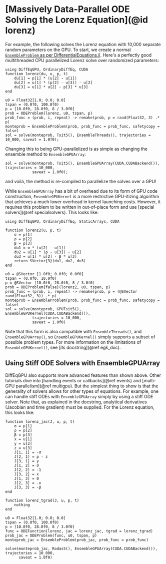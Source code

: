 # [Massively Data-Parallel ODE Solving the Lorenz Equation](@id lorenz)

For example, the following solves the Lorenz equation with 10,000 separate random parameters on the GPU. To start, we create a normal
[`EnsembleProblem` as per DifferentialEquations.jl](https://docs.sciml.ai/DiffEqDocs/stable/features/ensemble/). Here's a perfectly good multithreaded CPU parallelized Lorenz solve
over randomized parameters:

```@example lorenz
using DiffEqGPU, OrdinaryDiffEq, CUDA
function lorenz(du, u, p, t)
    du[1] = p[1] * (u[2] - u[1])
    du[2] = u[1] * (p[2] - u[3]) - u[2]
    du[3] = u[1] * u[2] - p[3] * u[3]
end

u0 = Float32[1.0; 0.0; 0.0]
tspan = (0.0f0, 100.0f0)
p = [10.0f0, 28.0f0, 8 / 3.0f0]
prob = ODEProblem(lorenz, u0, tspan, p)
prob_func = (prob, i, repeat) -> remake(prob, p = rand(Float32, 3) .* p)
monteprob = EnsembleProblem(prob, prob_func = prob_func, safetycopy = false)
sol = solve(monteprob, Tsit5(), EnsembleThreads(), trajectories = 10_000, saveat = 1.0f0);
```

Changing this to being GPU-parallelized is as simple as changing the ensemble method to
`EnsembleGPUArray`:

```@example lorenz
sol = solve(monteprob, Tsit5(), EnsembleGPUArray(CUDA.CUDABackend()), trajectories = 10_000,
            saveat = 1.0f0);
```

and voilà, the method is re-compiled to parallelize the solves over a GPU!

While `EnsembleGPUArray` has a bit of overhead due to its form of GPU code construction,
`EnsembleGPUKernel` is a more restrictive GPU-itizing algorithm that achieves a much lower
overhead in kernel launching costs. However, it requires this problem to be written in
out-of-place form and use [special solvers](@ref specialsolvers). This looks like:

```@example lorenz
using DiffEqGPU, OrdinaryDiffEq, StaticArrays, CUDA

function lorenz2(u, p, t)
    σ = p[1]
    ρ = p[2]
    β = p[3]
    du1 = σ * (u[2] - u[1])
    du2 = u[1] * (ρ - u[3]) - u[2]
    du3 = u[1] * u[2] - β * u[3]
    return SVector{3}(du1, du2, du3)
end

u0 = @SVector [1.0f0; 0.0f0; 0.0f0]
tspan = (0.0f0, 10.0f0)
p = @SVector [10.0f0, 28.0f0, 8 / 3.0f0]
prob = ODEProblem{false}(lorenz2, u0, tspan, p)
prob_func = (prob, i, repeat) -> remake(prob, p = (@SVector rand(Float32, 3)) .* p)
monteprob = EnsembleProblem(prob, prob_func = prob_func, safetycopy = false)
sol = solve(monteprob, GPUTsit5(), EnsembleGPUKernel(CUDA.CUDABackend()),
            trajectories = 10_000,
            saveat = 1.0f0)
```

Note that this form is also compatible with `EnsembleThreads()`, and `EnsembleGPUArray()`,
so `EnsembleGPUKernel()` simply supports a subset of possible problem types. For more
information on the limitations of `EnsembleGPUKernel()`, see [its docstring](@ref egk_doc).

## Using Stiff ODE Solvers with EnsembleGPUArray

DiffEqGPU also supports more advanced features than shown above. Other tutorials dive into
[handling events or callbacks](@ref events) and [multi-GPU parallelism](@ref multigpu).
But the simplest thing to show is that the generality of solvers allows for other types of
equations. For example, one can handle stiff ODEs with `EnsembleGPUArray` simply by using a
stiff ODE solver. Note that, as explained in the docstring, analytical derivatives
(Jacobian and time gradient) must be supplied. For the Lorenz equation, this looks like:

```@example lorenz
function lorenz_jac(J, u, p, t)
    σ = p[1]
    ρ = p[2]
    β = p[3]
    x = u[1]
    y = u[2]
    z = u[3]
    J[1, 1] = -σ
    J[2, 1] = ρ - z
    J[3, 1] = y
    J[1, 2] = σ
    J[2, 2] = -1
    J[3, 2] = x
    J[1, 3] = 0
    J[2, 3] = -x
    J[3, 3] = -β
end

function lorenz_tgrad(J, u, p, t)
    nothing
end

u0 = Float32[1.0; 0.0; 0.0]
tspan = (0.0f0, 100.0f0)
p = [10.0f0, 28.0f0, 8 / 3.0f0]
func = ODEFunction(lorenz, jac = lorenz_jac, tgrad = lorenz_tgrad)
prob_jac = ODEProblem(func, u0, tspan, p)
monteprob_jac = EnsembleProblem(prob_jac, prob_func = prob_func)

solve(monteprob_jac, Rodas5(), EnsembleGPUArray(CUDA.CUDABackend()), trajectories = 10_000,
      saveat = 1.0f0)
```
